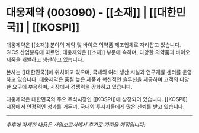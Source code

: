 # 대웅제약 (003090) - [[소재]] | [[대한민국]] | [[KOSPI]]

대웅제약은 [[소재]] 분야의 제약 및 바이오 의약품 제조업체로 자리잡고 있습니다. GICS 산업분류에 따르면, 대웅제약은 [[소재]] 부문에 속하며, 다양한 의약품과 바이오 제품을 개발하고 생산하고 있습니다.

본사는 [[대한민국]]에 위치하고 있으며, 국내외 여러 생산 시설과 연구개발 센터를 운영하고 있습니다. 대웅제약은 품질 높은 제품과 혁신적인 솔루션을 제공하여 고객의 다양한 요구에 부응하며, 시장에서 경쟁력을 강화하고 있습니다.

대웅제약은 대한민국의 주요 주식시장인 [[KOSPI]]에 상장되어 있습니다. [[KOSPI]] 시장에서 안정적인 성과를 거두며, 국내외 투자자들에게 많은 신뢰를 받고 있습니다.

---

*추후에 자세한 내용은 사업보고서에서 추가로 가져올 예정입니다.*